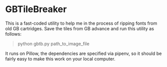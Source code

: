 # GBTileBreaker

This is a fast-coded utility to help me in the process of ripping fonts from old GB cartridges. Save the tiles from GB advance and run this utility as follows:

> python gbtb.py path_to_image_file 

It runs on Pillow, the dependencies are specified via pipenv, so it should be fairly easy to make this work on your local computer.